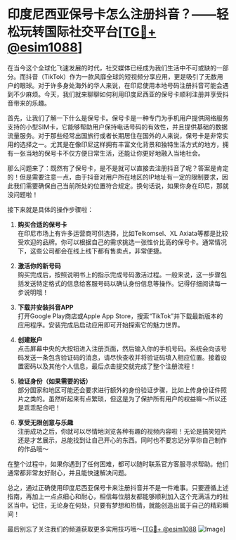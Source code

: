 # 印度尼西亚保号卡怎么注册抖音？——轻松玩转国际社交平台[[TG💪+ @esim1088](https://t.me/s/esim1088)]

在当今这个全球化飞速发展的时代，社交媒体已经成为我们生活中不可或缺的一部分。而抖音（TikTok）作为一款风靡全球的短视频分享应用，更是吸引了无数用户的眼球。对于许多身处海外的华人来说，在印尼使用本地号码注册抖音可能会遇到不少麻烦。今天，我们就来聊聊如何利用印度尼西亚的保号卡顺利注册并享受抖音带来的乐趣。

首先，让我们了解一下什么是保号卡。保号卡是一种专门为手机用户提供网络服务支持的小型SIM卡，它能够帮助用户保持电话号码的有效性，并且提供基础的数据流量服务。对于那些经常出国旅行或者长期居住在国外的人来说，保号卡是非常实用的选择之一。尤其是在像印尼这样拥有丰富文化背景和独特生活方式的地方，拥有一张当地的保号卡不仅方便日常生活，还能让你更好地融入当地社会。

那么问题来了：既然有了保号卡，是不是就可以直接去注册抖音了呢？答案是肯定的！但是需要注意一点，由于抖音对用户所在地区的IP地址有一定的限制要求，因此我们需要确保自己当前所处的位置符合规定。换句话说，如果你身在印尼，那就没问题啦！

接下来就是具体的操作步骤啦：

1. **购买合适的保号卡**  
   在印尼市场上有许多运营商可供选择，比如Telkomsel、XL Axiata等都是比较受欢迎的品牌。你可以根据自己的需求挑选一张性价比高的保号卡。通常情况下，这些公司都会在线上线下都有售卖点，非常便捷。

2. **激活你的新号码**  
   购买完成后，按照说明书上的指示完成号码激活过程。一般来说，这一步骤包括发送特定格式的信息给客服号码以确认身份信息等操作。记得仔细阅读每一步说明哦！

3. **下载并安装抖音APP**  
   打开Google Play商店或Apple App Store，搜索“TikTok”并下载最新版本的应用程序。安装完成后启动应用即可开始探索它的魅力世界。

4. **创建账户**  
   点击屏幕中央的大按钮进入注册页面，然后输入你的手机号码。系统会向该号码发送一条包含验证码的消息，请尽快查收并将验证码填入相应位置。接着设置密码以及其他个人信息，最后点击提交就完成了整个注册流程！

5. **验证身份（如果需要的话）**  
   部分国家和地区可能还会要求进行额外的身份验证步骤，比如上传身份证件照片之类的。虽然听起来有点繁琐，但这是为了保护所有用户的权益嘛～所以还是乖乖配合吧！

6. **享受无限创意与乐趣**  
   注册成功之后，你就可以尽情地浏览各种有趣的视频内容啦！无论是搞笑短片还是才艺展示，总能找到让自己开心的东西。同时也不要忘记分享你自己制作的作品哦～

在整个过程中，如果你遇到了任何困难，都可以随时联系官方客服寻求帮助。他们通常都非常友好耐心，并且能快速解决问题。

总之，通过正确使用印度尼西亚保号卡来注册抖音并不是一件难事。只要遵循上述指南，再加上一点点细心和耐心，相信每位朋友都能够顺利加入这个充满活力的社区当中。记住，无论身在何处，只要有梦想和热情，就能创造出属于自己的精彩瞬间！

最后别忘了关注我们的频道获取更多实用技巧哦～[[TG💪+ @esim1088](https://t.me/s/esim1088) ![Image](https://i.postimg.cc/4NQfJmqS/Snipaste-2025-05-13-00-14-12.png)]